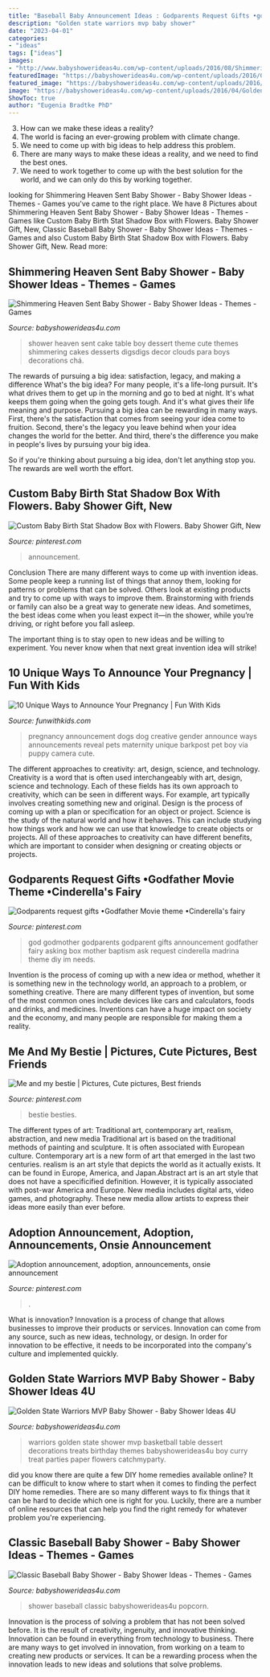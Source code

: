 ```yaml
---
title: "Baseball Baby Announcement Ideas : Godparents Request Gifts •godfather Movie Theme •cinderella&#039;s Fairy"
description: "Golden state warriors mvp baby shower"
date: "2023-04-01"
categories:
- "ideas"
tags: ["ideas"]
images:
- "http://www.babyshowerideas4u.com/wp-content/uploads/2016/08/Shimmering-Heaven-Sent-Baby-Shower-Layered-Cake.jpg"
featuredImage: "https://babyshowerideas4u.com/wp-content/uploads/2016/07/Classic-Baseball-Baby-Shower-Popcorn.jpg"
featured_image: "https://babyshowerideas4u.com/wp-content/uploads/2016/07/Classic-Baseball-Baby-Shower-Popcorn.jpg"
image: "https://babyshowerideas4u.com/wp-content/uploads/2016/04/Golden-State-Warriors-MVP-Baby-Shower-Treat-Brownies.jpg"
ShowToc: true
author: "Eugenia Bradtke PhD"
---
```



3. How can we make these ideas a reality?
1. The world is facing an ever-growing problem with climate change. 
2. We need to come up with big ideas to help address this problem. 
3. There are many ways to make these ideas a reality, and we need to find the best ones. 
4. We need to work together to come up with the best solution for the world, and we can only do this by working together.

	

		
looking for Shimmering Heaven Sent Baby Shower - Baby Shower Ideas - Themes - Games you've came to the right place. We have 8 Pictures about Shimmering Heaven Sent Baby Shower - Baby Shower Ideas - Themes - Games like Custom Baby Birth Stat Shadow Box with Flowers. Baby Shower Gift, New, Classic Baseball Baby Shower - Baby Shower Ideas - Themes - Games and also Custom Baby Birth Stat Shadow Box with Flowers. Baby Shower Gift, New. Read more:
		
    
## Shimmering Heaven Sent Baby Shower - Baby Shower Ideas - Themes - Games

<img loading=lazy src="http://www.babyshowerideas4u.com/wp-content/uploads/2016/08/Shimmering-Heaven-Sent-Baby-Shower-Layered-Cake.jpg" onerror="this.onerror=null;this.src='https://tse1.mm.bing.net/th?id=OIP.dLu2OoCYEQsWBS-NzCSR5gHaJ3&amp;pid=15.1';" alt="Shimmering Heaven Sent Baby Shower - Baby Shower Ideas - Themes - Games">

_Source: babyshowerideas4u.com_

>shower heaven sent cake table boy dessert theme cute themes shimmering cakes desserts digsdigs decor clouds para boys decorations chá. 

	

The rewards of pursuing a big idea: satisfaction, legacy, and making a difference
What's the big idea? For many people, it's a life-long pursuit. It's what drives them to get up in the morning and go to bed at night. It's what keeps them going when the going gets tough. And it's what gives their life meaning and purpose.
 Pursuing a big idea can be rewarding in many ways. First, there's the satisfaction that comes from seeing your idea come to fruition. Second, there's the legacy you leave behind when your idea changes the world for the better. And third, there's the difference you make in people's lives by pursuing your big idea.

So if you're thinking about pursuing a big idea, don't let anything stop you. The rewards are well worth the effort.

    
## Custom Baby Birth Stat Shadow Box With Flowers. Baby Shower Gift, New

<img loading=lazy src="https://i.pinimg.com/736x/46/66/61/466661c856d8ffbd6950b3288456100f.jpg" onerror="this.onerror=null;this.src='https://tse4.mm.bing.net/th?id=OIP.YPwrQk91ooXeUCeah8C-cQHaJ4&amp;pid=15.1';" alt="Custom Baby Birth Stat Shadow Box with Flowers. Baby Shower Gift, New">

_Source: pinterest.com_

>announcement. 

	

Conclusion
There are many different ways to come up with invention ideas. Some people keep a running list of things that annoy them, looking for patterns or problems that can be solved. Others look at existing products and try to come up with ways to improve them.
 Brainstorming with friends or family can also be a great way to generate new ideas. And sometimes, the best ideas come when you least expect it—in the shower, while you’re driving, or right before you fall asleep.

The important thing is to stay open to new ideas and be willing to experiment. You never know when that next great invention idea will strike!

    
## 10 Unique Ways To Announce Your Pregnancy | Fun With Kids

<img loading=lazy src="https://funwithkids.com/wp-content/uploads/2015/01/23-pregnancy-gender.jpg" onerror="this.onerror=null;this.src='https://tse2.mm.bing.net/th?id=OIP.jLfedDBbsPw246KGVbxZ9gHaE7&amp;pid=15.1';" alt="10 Unique Ways to Announce Your Pregnancy | Fun With Kids">

_Source: funwithkids.com_

>pregnancy announcement dogs dog creative gender announce ways announcements reveal pets maternity unique barkpost pet boy via puppy camera cute. 

	

The different approaches to creativity: art, design, science, and technology.
Creativity is a word that is often used interchangeably with art, design, science and technology. Each of these fields has its own approach to creativity, which can be seen in different ways. For example, art typically involves creating something new and original. Design is the process of coming up with a plan or specification for an object or project. Science is the study of the natural world and how it behaves. This can include studying how things work and how we can use that knowledge to create objects or projects. All of these approaches to creativity can have different benefits, which are important to consider when designing or creating objects or projects.

    
## Godparents Request Gifts •Godfather Movie Theme •Cinderella&#039;s Fairy

<img loading=lazy src="https://i.pinimg.com/736x/20/3b/89/203b89c672b54a952bd72084749cd04c.jpg" onerror="this.onerror=null;this.src='https://tse4.mm.bing.net/th?id=OIP.BGIt55tc9-tbzAFNV2ZiSQHaJ3&amp;pid=15.1';" alt="Godparents request gifts •Godfather Movie theme •Cinderella&#039;s fairy">

_Source: pinterest.com_

>god godmother godparents godparent gifts announcement godfather fairy asking box mother baptism ask request cinderella madrina theme diy im needs. 

	

Invention is the process of coming up with a new idea or method, whether it is something new in the technology world, an approach to a problem, or something creative. There are many different types of invention, but some of the most common ones include devices like cars and calculators, foods and drinks, and medicines. Inventions can have a huge impact on society and the economy, and many people are responsible for making them a reality.

    
## Me And My Bestie | Pictures, Cute Pictures, Best Friends

<img loading=lazy src="https://i.pinimg.com/736x/d7/d1/62/d7d162bad930cd58afda8c5a8571c1f8--picture-ideas.jpg" onerror="this.onerror=null;this.src='https://tse2.mm.bing.net/th?id=OIP.z3kbEfOJ_PzSn89hak6LFgHaHa&amp;pid=15.1';" alt="Me and my bestie | Pictures, Cute pictures, Best friends">

_Source: pinterest.com_

>bestie besties. 

	

The different types of art: Traditional art, contemporary art, realism, abstraction, and new media
Traditional art is based on the traditional methods of painting and sculpture. It is often associated with European culture. Contemporary art is a new form of art that emerged in the last two centuries. realism is an art style that depicts the world as it actually exists. It can be found in Europe, America, and Japan.Abstract art is an art style that does not have a specificified definition. However, it is typically associated with post-war America and Europe. New media includes digital arts, video games, and photography. These new media allow artists to express their ideas more easily than ever before.

    
## Adoption Announcement, Adoption, Announcements, Onsie Announcement

<img loading=lazy src="https://i.pinimg.com/736x/b0/33/b8/b033b8edf7d36d3af86606e16602306e.jpg" onerror="this.onerror=null;this.src='https://tse3.mm.bing.net/th?id=OIP.nhmpqhXoiNfmTrv7xatQCQHaJQ&amp;pid=15.1';" alt="Adoption announcement, adoption, announcements, onsie announcement">

_Source: pinterest.com_

>. 

	

What is innovation?
Innovation is a process of change that allows businesses to improve their products or services. Innovation can come from any source, such as new ideas, technology, or design. In order for innovation to be effective, it needs to be incorporated into the company's culture and implemented quickly.

    
## Golden State Warriors MVP Baby Shower - Baby Shower Ideas 4U

<img loading=lazy src="https://babyshowerideas4u.com/wp-content/uploads/2016/04/Golden-State-Warriors-MVP-Baby-Shower-Treat-Brownies.jpg" onerror="this.onerror=null;this.src='https://tse4.mm.bing.net/th?id=OIP.qRw89Hx0f4HTGkGfw8qTjAHaHa&amp;pid=15.1';" alt="Golden State Warriors MVP Baby Shower - Baby Shower Ideas 4U">

_Source: babyshowerideas4u.com_

>warriors golden state shower mvp basketball table dessert decorations treats birthday themes babyshowerideas4u boy curry treat parties paper flowers catchmyparty. 

	

did you know there are quite a few DIY home remedies available online?
It can be difficult to know where to start when it comes to finding the perfect DIY home remedies. There are so many different ways to fix things that it can be hard to decide which one is right for you. Luckily, there are a number of online resources that can help you find the right remedy for whatever problem you're experiencing.

    
## Classic Baseball Baby Shower - Baby Shower Ideas - Themes - Games

<img loading=lazy src="https://babyshowerideas4u.com/wp-content/uploads/2016/07/Classic-Baseball-Baby-Shower-Popcorn.jpg" onerror="this.onerror=null;this.src='https://tse2.mm.bing.net/th?id=OIP.V6dt1ves-EAjguw-qNd69AHaJ4&amp;pid=15.1';" alt="Classic Baseball Baby Shower - Baby Shower Ideas - Themes - Games">

_Source: babyshowerideas4u.com_

>shower baseball classic babyshowerideas4u popcorn. 

	

Innovation is the process of solving a problem that has not been solved before. It is the result of creativity, ingenuity, and innovative thinking. Innovation can be found in everything from technology to business. There are many ways to get involved in innovation, from working on a team to creating new products or services. It can be a rewarding process when the innovation leads to new ideas and solutions that solve problems.


